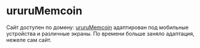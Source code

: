 # ururuMemcoin
 
Сайт доступен по домену: [ururuMemcoin](https://ururu.xyz/) 
адаптирован под мобильные устройства и различные экраны. По времени больше заняло адаптация, нежеле сам сайт.
